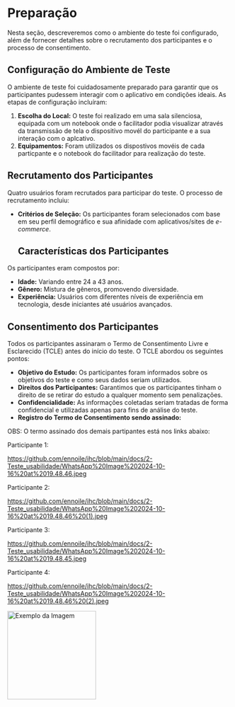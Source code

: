 # Preparação

Nesta seção, descreveremos como o ambiente do teste foi configurado, além de fornecer detalhes sobre o recrutamento dos participantes e o processo de consentimento.

## Configuração do Ambiente de Teste

O ambiente de teste foi cuidadosamente preparado para garantir que os participantes pudessem interagir com o aplicativo em condições ideais. As etapas de configuração incluíram:

1. **Escolha do Local:** O teste foi realizado em uma sala silenciosa, equipada com um notebook onde o facilitador podia visualizar através da transmissão de tela o dispositivo movél do participante e a sua interação com o aplcativo.
2. **Equipamentos:** Foram utilizados os dispostivos movéis de cada particpante e o notebook do facilitador para realização do teste. 
   
## Recrutamento dos Participantes

Quatro usuários foram recrutados para participar do teste. O processo de recrutamento incluiu:

- **Critérios de Seleção:** Os participantes foram selecionados com base em seu perfil demográfico e sua afinidade com aplicativos/sites de *e-commerce*.

  ## Características dos Participantes

Os participantes eram compostos por:

- **Idade:** Variando entre 24 a 43 anos.
- **Gênero:** Mistura de gêneros, promovendo diversidade.
- **Experiência:** Usuários com diferentes níveis de experiência em tecnologia, desde iniciantes até usuários avançados.

## Consentimento dos Participantes

Todos os participantes assinaram o Termo de Consentimento Livre e Esclarecido (TCLE) antes do início do teste. O TCLE abordou os seguintes pontos:

- **Objetivo do Estudo:** Os participantes foram informados sobre os objetivos do teste e como seus dados seriam utilizados.
- **Direitos dos Participantes:** Garantimos que os participantes tinham o direito de se retirar do estudo a qualquer momento sem penalizações.
- **Confidencialidade:** As informações coletadas seriam tratadas de forma confidencial e utilizadas apenas para fins de análise do teste.
- **Registro do Termo de Consentimento sendo assinado:**

OBS: O termo assinado dos demais partipantes está nos links abaixo:

Participante 1: 

https://github.com/ennoile/ihc/blob/main/docs/2-Teste_usabilidade/WhatsApp%20Image%202024-10-16%20at%2019.48.46.jpeg

Participante 2: 

https://github.com/ennoile/ihc/blob/main/docs/2-Teste_usabilidade/WhatsApp%20Image%202024-10-16%20at%2019.48.46%20(1).jpeg

Participante 3: 

https://github.com/ennoile/ihc/blob/main/docs/2-Teste_usabilidade/WhatsApp%20Image%202024-10-16%20at%2019.48.45.jpeg

Participante 4: 

https://github.com/ennoile/ihc/blob/main/docs/2-Teste_usabilidade/WhatsApp%20Image%202024-10-16%20at%2019.48.46%20(2).jpeg

  

  <img src="https://i.postimg.cc/vH7tmTyG/Whats-App-Image-2024-10-16-at-11-49-27.jpg" alt= "Exemplo da Imagem" width="200"> 

